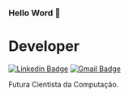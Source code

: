 ### Hello Word 👋

# Developer 

[![Linkedin Badge](https://www.linkedin.com/in/deborah-ohanne-0964b7103/)](https://www.linkedin.com/in/deborahohanne/)
[![Gmail Badge](https://img.shields.io/badge/-Gmail-c14438?style=flat-square&logo=Gmail&logoColor=white&link=mailto:deborahohanne@gmail.com)](mailto:deborahohanne@gmail.com)

Futura Cientista da Computação.
